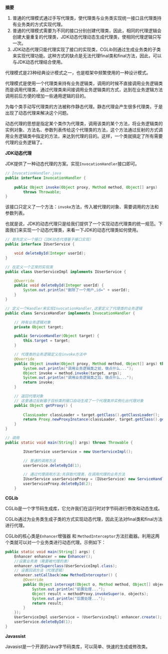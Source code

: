 **摘要** 

1. 普通的代理模式通过手写代理类，使代理类与业务类实现统一接口且代理类持有业务类的方式实现代理。
2. 普通的代理模式需要为不同的接口分别创建代理类，因此，相同的代理逻辑会创建大量重复的代理类，JDK动态代理动态生成代理类，使相同代理逻辑只写一次。
3. JDK动态代理只能代理实现了接口的实现类，CGLib则通过生成业务类的子类来实现代理功能。这种方式的缺点是无法代理final类和final方法，因此，可以与JDK动态代理结合使用。

代理模式是23种经典设计模式之一，也是框架中频繁使用的一种设计模式。

代理模式是使用一个代理类来持有业务逻辑类，调用的时候不直接调用业务逻辑类而是调用代理类，通过代理类来间接调用业务逻辑类的方式，达到在业务逻辑方法调用前后方便的增加一些通用逻辑的目的。

为每个类手动写代理类的方法被称作静态代理。静态代理会产生很多代理类，于是出现了动态代理来解决这个问题。

动态代理的思想是指定某个类作为代理类，调用该类的某个方法，将业务逻辑类的实例对象、方法名、参数列表传给这个代理类的方法，这个方法通过反射的方式调用业务逻辑类中指定的方法，来达到代理的目的。这样，一个类就搞定了所有需要代理的业务逻辑了。

**JDK动态代理**

JDK提供了一种动态代理的方案。实现`InvocationHandler`接口即可。

```java
// InvocationHandler.java
public interface InvocationHandler {
    
    public Object invoke(Object proxy, Method method, Object[] args)
        throws Throwable;
}

```

该接口只定义了一个方法：`invoke`方法，传入被代理的对象、需要调用的方法和参数列表。

也就是说，JDK的动态代理只是给我们提供了一个实现动态代理类的统一规范。下面我们来实现一个动态代理类，来看一下JDK的动态代理类如何使用。

```java
// 首先定义一个接口（JDK动态代理基于接口实现）
public interface IUserService {

    void deleteById(Integer userId);
}
```

```java
// 在定义一个正常的实现类
public class UserServiceImpl implements IUserService {

    @Override
    public void deleteById(Integer userId) {
        System.out.println("删除了一个用户,id=" + userId);
    }
}
```

```java
// 定义一个Handler来实现InvocationHandler,这里定义了代理类的业务逻辑
public class ServiceHandler implements InvocationHandler {

    // 持有业务逻辑对象
    private Object target;

    public ServiceHandler(Object target) {
        this.target = target;
    }

    // 代理类的业务逻辑定义在invoke方法中
    @Override
    public Object invoke(Object proxy, Method method, Object[] args) throws Throwable {
        System.out.println("调用业务逻辑类之前，做点什么...");
        Object invoke = method.invoke(target, args);
        System.out.println("调用业务逻辑类之后，做点什么...");
        return invoke;
    }

    // 返回代理对象
    // 这里通过反射基于目标类的接口自动生成了一个代理类并实例化出代理对象
    public Object getProxy() {
        
        ClassLoader classLoader = target.getClass().getClassLoader();
        return Proxy.newProxyInstance(classLoader, target.getClass().getInterfaces(), this);
    }
}
```



```java
// 调用
public static void main(String[] args) throws Throwable {

        IUserService userService = new UserServiceImpl();

        // 普通的调用方法
        userService.deleteById(1);

        // 通过代理调用方法:先获取代理类，在调用代理的业务方法
        IUserService userServiceProxy = (IUserService) new ServiceHandler(userService).getProxy();
        userServiceProxy.deleteById(2);
    }
```

**CGLib**

CGLib是一个字节码生成库，它允许我们在运行时对字节码进行修改和动态生成。

CGLib通过为业务类生成子类的方式实现动态代理，因此无法对final类和final方法进行代理。 

CGLib的核心类是`Enhancer`增强器 和 `MethodInterceptor`方法拦截器。利用这两个类就可以对一个业务类进行动态代理。示例如下：

```java
public static void main(String[] args) {
    Enhancer enhancer = new Enhancer();
    //设置业务类（需要被代理的类）
    enhancer.setSuperclass(UserServiceImpl.class);
    // 设置回调方法（代理逻辑）
    enhancer.setCallback(new MethodInterceptor() {
        @Override
        public Object intercept(Object o, Method method, Object[] objects, MethodProxy methodProxy) throws Throwable {
            System.out.println("前置处理...");
            Object result = methodProxy.invokeSuper(o, objects);
            System.out.println("后置处理...");
            return result;
        }
    });
    UserServiceImpl userService = (UserServiceImpl) enhancer.create();
    userService.deleteById(1);
}
```

**Javassist**

Javasist是一个开源的Java字节码类库，可以简单、快速的生成或修改类。

